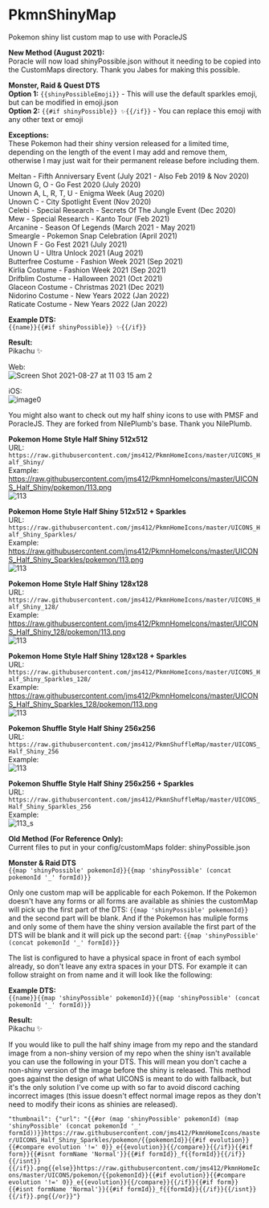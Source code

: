 # PkmnShinyMap

Pokemon shiny list custom map to use with PoracleJS


**New Method (August 2021):**<br />
Poracle will now load shinyPossible.json without it needing to be copied into the CustomMaps directory. Thank you Jabes for making this possible.

**Monster, Raid & Quest DTS**<br />
**Option 1:** `{{shinyPossibleEmoji}}` - This will use the default sparkles emoji, but can be modified in emoji.json<br />
**Option 2:** `{{#if shinyPossible}} ✨{{/if}}` - You can replace this emoji with any other text or emoji


**Exceptions:**<br />
These Pokemon had their shiny version released for a limited time, depending on the length of the event I may add and remove them, otherwise I may just wait for their permanent release before including them.

Meltan - Fifth Anniversary Event (July 2021 - Also Feb 2019 & Nov 2020)<br />
Unown G, O - Go Fest 2020 (July 2020)<br />
Unown A, L, R, T, U - Enigma Week (Aug 2020)<br />
Unown C - City Spotlight Event (Nov 2020)<br />
Celebi - Special Research - Secrets Of The Jungle Event (Dec 2020)<br />
Mew - Special Research - Kanto Tour (Feb 2021)<br />
Arcanine - Season Of Legends (March 2021 - May 2021)<br />
Smeargle - Pokemon Snap Celebration (April 2021)<br />
Unown F - Go Fest 2021 (July 2021)<br />
Unown U - Ultra Unlock 2021 (Aug 2021)<br />
Butterfree Costume - Fashion Week 2021 (Sep 2021)<br />
Kirlia Costume - Fashion Week 2021 (Sep 2021)<br />
Drifblim Costume - Halloween 2021 (Oct 2021)<br />
Glaceon Costume - Christmas 2021 (Dec 2021)<br />
Nidorino Costume - New Years 2022 (Jan 2022)<br />
Raticate Costume - New Years 2022 (Jan 2022)<br />


**Example DTS:**<br />
`{{name}}{{#if shinyPossible}} ✨{{/if}}`

**Result:**<br />
Pikachu ✨

Web:<br />
![Screen Shot 2021-08-27 at 11 03 15 am 2](https://user-images.githubusercontent.com/80012316/131055902-f9ffa902-70d4-42ce-a148-5d470eecf8f2.png)

iOS:<br />
![image0](https://user-images.githubusercontent.com/80012316/131055913-a08f8dbb-210f-4e50-8af5-0feb020750b1.jpeg)


You might also want to check out my half shiny icons to use with PMSF and PoracleJS. They are forked from NilePlumb's base. Thank you NilePlumb.


**Pokemon Home Style Half Shiny 512x512**<br />
URL: `https://raw.githubusercontent.com/jms412/PkmnHomeIcons/master/UICONS_Half_Shiny/`<br />
Example:<br />
https://raw.githubusercontent.com/jms412/PkmnHomeIcons/master/UICONS_Half_Shiny/pokemon/113.png<br />
![113](https://user-images.githubusercontent.com/80012316/131055587-3e800fba-fd4f-488b-a7c0-5ed31374e5a7.png)<br />

**Pokemon Home Style Half Shiny 512x512 + Sparkles**<br />
URL: `https://raw.githubusercontent.com/jms412/PkmnHomeIcons/master/UICONS_Half_Shiny_Sparkles/`<br />
Example:<br />
https://raw.githubusercontent.com/jms412/PkmnHomeIcons/master/UICONS_Half_Shiny_Sparkles/pokemon/113.png<br />
![113](https://user-images.githubusercontent.com/80012316/131055566-30e2905b-d213-47db-896b-3a08a89b6f19.png)<br />

**Pokemon Home Style Half Shiny 128x128**<br />
URL: `https://raw.githubusercontent.com/jms412/PkmnHomeIcons/master/UICONS_Half_Shiny_128/`<br />
Example:<br />
https://raw.githubusercontent.com/jms412/PkmnHomeIcons/master/UICONS_Half_Shiny_128/pokemon/113.png<br />
![113](https://user-images.githubusercontent.com/80012316/131055540-8e5795c3-b30d-493b-83ee-6551b233fd80.png)<br />

**Pokemon Home Style Half Shiny 128x128 + Sparkles**<br />
URL: `https://raw.githubusercontent.com/jms412/PkmnHomeIcons/master/UICONS_Half_Shiny_Sparkles_128/`<br />
Example:<br />
https://raw.githubusercontent.com/jms412/PkmnHomeIcons/master/UICONS_Half_Shiny_Sparkles_128/pokemon/113.png<br />
![113](https://user-images.githubusercontent.com/80012316/131055504-a42f89dc-7af1-4bf9-bb64-df6ab5b28556.png)<br />

**Pokemon Shuffle Style Half Shiny 256x256**<br />
URL: `https://raw.githubusercontent.com/jms412/PkmnShuffleMap/master/UICONS_Half_Shiny_256`<br />
Example:<br />
![113](https://user-images.githubusercontent.com/80012316/131269262-ceb2f01a-593f-469d-9888-ce5311fd6fd9.png)<br />

**Pokemon Shuffle Style Half Shiny 256x256 + Sparkles**<br />
URL: `https://raw.githubusercontent.com/jms412/PkmnShuffleMap/master/UICONS_Half_Shiny_Sparkles_256`<br />
Example:<br />
![113_s](https://user-images.githubusercontent.com/80012316/133961530-8f2b6d28-c97f-465a-b9e5-3454ce318498.png)<br />


**Old Method (For Reference Only):**<br />
Current files to put in your config/customMaps folder:
shinyPossible.json

**Monster & Raid DTS**<br />
`{{map 'shinyPossible' pokemonId}}{{map 'shinyPossible' (concat pokemonId '_' formId)}}`

Only one custom map will be applicable for each Pokemon. If the Pokemon doesn't have any forms or all forms are available as shinies the customMap will pick up the first part of the DTS: `{{map 'shinyPossible' pokemonId}}` and the second part will be blank. And if the Pokemon has muliple forms and only some of them have the shiny version available the first part of the DTS will be blank and it will pick up the second part: `{{map 'shinyPossible' (concat pokemonId '_' formId)}}`

The list is configured to have a physical space in front of each symbol already, so don't leave any extra spaces in your DTS. For example it can follow straight on from name and it will look like the following:

**Example DTS:**<br />
`{{name}}{{map 'shinyPossible' pokemonId}}{{map 'shinyPossible' (concat pokemonId '_' formId)}}`

**Result:**<br />
Pikachu ✨

If you would like to pull the half shiny image from my repo and the standard image from a non-shiny version of my repo when the shiny isn't available you can use the following in your DTS. This will mean you don't cache a non-shiny version of the image before the shiny is released. This method goes against the design of what UICONS is meant to do with fallback, but it's the only solution I've come up with so far to avoid discord caching incorrect images (this issue doesn't effect normal image repos as they don't need to modify their icons as shinies are released).

```"thumbnail": {"url": "{{#or (map 'shinyPossible' pokemonId) (map 'shinyPossible' (concat pokemonId '_' formId))}}https://raw.githubusercontent.com/jms412/PkmnHomeIcons/master/UICONS_Half_Shiny_Sparkles/pokemon/{{pokemonId}}{{#if evolution}}{{#compare evolution '!=' 0}}_e{{evolution}}{{/compare}}{{/if}}{{#if form}}{{#isnt formName 'Normal'}}{{#if formId}}_f{{formId}}{{/if}}{{/isnt}}{{/if}}.png{{else}}https://raw.githubusercontent.com/jms412/PkmnHomeIcons/master/UICONS/pokemon/{{pokemonId}}{{#if evolution}}{{#compare evolution '!=' 0}}_e{{evolution}}{{/compare}}{{/if}}{{#if form}}{{#isnt formName 'Normal'}}{{#if formId}}_f{{formId}}{{/if}}{{/isnt}}{{/if}}.png{{/or}}"}```
